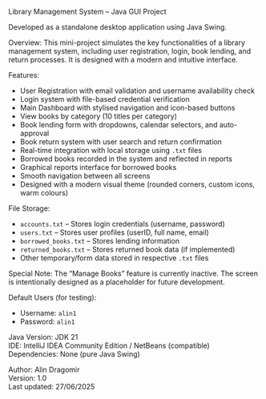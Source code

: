 Library Management System – Java GUI Project

Developed as a standalone desktop application using Java Swing.

Overview:
This mini-project simulates the key functionalities of a library management system, including user registration, login, book lending, and return processes. It is designed with a modern and intuitive interface.

Features:
- User Registration with email validation and username availability check
- Login system with file-based credential verification
- Main Dashboard with stylised navigation and icon-based buttons
- View books by category (10 titles per category)
- Book lending form with dropdowns, calendar selectors, and auto-approval
- Book return system with user search and return confirmation
- Real-time integration with local storage using `.txt` files
- Borrowed books recorded in the system and reflected in reports
- Graphical reports interface for borrowed books
- Smooth navigation between all screens
- Designed with a modern visual theme (rounded corners, custom icons, warm colours)

File Storage:
- `accounts.txt` – Stores login credentials (username, password)
- `users.txt` – Stores user profiles (userID, full name, email)
- `borrowed_books.txt` – Stores lending information
- `returned_books.txt` – Stores returned book data (if implemented)
- Other temporary/form data stored in respective `.txt` files

Special Note:
The “Manage Books” feature is currently inactive. The screen is intentionally designed as a placeholder for future development.

Default Users (for testing):
- Username: `alin1`
- Password: `alin1`

Java Version: JDK 21  
IDE: IntelliJ IDEA Community Edition / NetBeans (compatible)  
Dependencies: None (pure Java Swing)

Author: Alin Dragomir  
Version: 1.0  
Last updated: 27/06/2025
